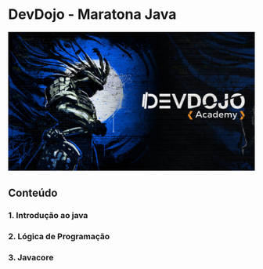 # DevDojo - Maratona Java

![img.png](img.png)

## Conteúdo

### 1. Introdução ao java 
### 2. Lógica de Programação
### 3. Javacore 
